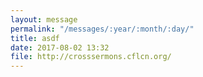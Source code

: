 ```yaml
---
layout: message
permalink: "/messages/:year/:month/:day/"
title: asdf
date: 2017-08-02 13:32
file: http://crosssermons.cflcn.org/
---
```

